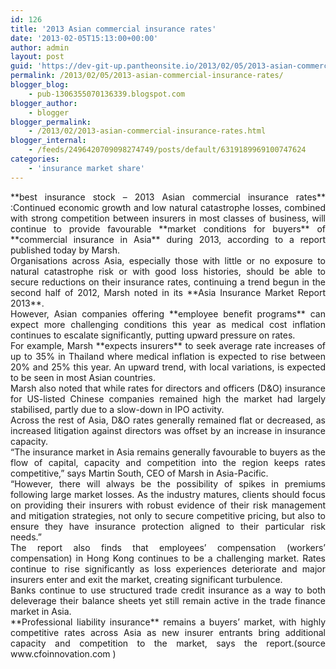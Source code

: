 ```yaml
---
id: 126
title: '2013 Asian commercial insurance rates'
date: '2013-02-05T15:13:00+00:00'
author: admin
layout: post
guid: 'https://dev-git-up.pantheonsite.io/2013/02/05/2013-asian-commercial-insurance-rates/'
permalink: /2013/02/05/2013-asian-commercial-insurance-rates/
blogger_blog:
    - pub-1306355070136339.blogspot.com
blogger_author:
    - blogger
blogger_permalink:
    - /2013/02/2013-asian-commercial-insurance-rates.html
blogger_internal:
    - /feeds/2496420709098274749/posts/default/6319189969100747624
categories:
    - 'insurance market share'
---
```


<div style="text-align: justify;">**best insurance stock – 2013 Asian commercial insurance rates** :Continued economic growth and low natural catastrophe losses, combined with strong competition between insurers in most classes of business, will continue to provide favourable **market conditions for buyers** of **commercial insurance in Asia** during 2013, according to a report published today by Marsh.</div><a name="more"></a>

<div style="text-align: justify;"></div><div style="text-align: justify;">Organisations across Asia, especially those with little or no exposure to natural catastrophe risk or with good loss histories, should be able to secure reductions on their insurance rates, continuing a trend begun in the second half of 2012, Marsh noted in its **Asia Insurance Market Report 2013**.</div><div style="text-align: justify;"></div><div style="text-align: justify;">However, Asian companies offering **employee benefit programs** can expect more challenging conditions this year as medical cost inflation continues to escalate significantly, putting upward pressure on rates. </div><div style="text-align: justify;"></div><div style="text-align: justify;">For example, Marsh **expects insurers** to seek average rate increases of up to 35% in Thailand where medical inflation is expected to rise between 20% and 25% this year. An upward trend, with local variations, is expected to be seen in most Asian countries.</div><div style="text-align: justify;"></div><div style="text-align: justify;">Marsh also noted that while rates for directors and officers (D&amp;O) insurance for US-listed Chinese companies remained high the market had largely stabilised, partly due to a slow-down in IPO activity.</div><div style="text-align: justify;"></div><div style="text-align: justify;">Across the rest of Asia, D&amp;O rates generally remained flat or decreased, as increased litigation against directors was offset by an increase in insurance capacity.</div><div style="text-align: justify;"></div><div style="text-align: justify;">“The insurance market in Asia remains generally favourable to buyers as the flow of capital, capacity and competition into the region keeps rates competitive,” says Martin South, CEO of Marsh in Asia-Pacific.</div><div style="text-align: justify;"></div><div style="text-align: justify;">“However, there will always be the possibility of spikes in premiums following large market losses. As the industry matures, clients should focus on providing their insurers with robust evidence of their risk management and mitigation strategies, not only to secure competitive pricing, but also to ensure they have insurance protection aligned to their particular risk needs.”</div><div style="text-align: justify;"></div><div style="text-align: justify;">The report also finds that employees’ compensation (workers’ compensation) in Hong Kong continues to be a challenging market. Rates continue to rise significantly as loss experiences deteriorate and major insurers enter and exit the market, creating significant turbulence.</div><div style="text-align: justify;"></div><div style="text-align: justify;">Banks continue to use structured trade credit insurance as a way to both deleverage their balance sheets yet still remain active in the trade finance market in Asia.</div><div style="text-align: justify;"></div><div style="text-align: justify;">**Professional liability insurance** remains a buyers’ market, with highly competitive rates across Asia as new insurer entrants bring additional capacity and competition to the market, says the report.(source www.cfoinnovation.com )</div>